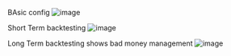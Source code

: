 BAsic config
![image](https://github.com/user-attachments/assets/5ec28e31-8a84-4dd7-9be3-7f106c7c4cfb)

Short Term backtesting
![image](https://github.com/user-attachments/assets/775d0e88-7eb0-48c0-89cb-93c9d113b68e)

Long Term backtesting shows bad money management
![image](https://github.com/user-attachments/assets/8a5506d7-d2df-417d-8843-7ae155bf88db)


